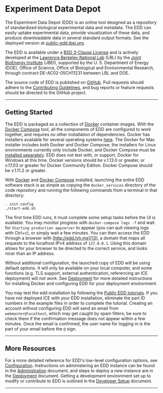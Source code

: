 # Experiment Data Depot

The Experiment Data Depot (EDD) is an online tool designed as a repository of standardized
biological experimental data and metadata. The EDD can easily uptake experimental data, provide
visualization of these data, and produce downloadable data in several standard output formats. See
the deployed version at [public-edd.jbei.org][1].

The EDD is available under a [BSD 3-Clause License][6] and is actively developed at the
[Lawrence Berkeley National Lab][7] (LBL) by the [Joint BioEnergy Institute][8] (JBEI), supported
by the U. S. Department of Energy (DOE), Office of Science, Office of Biological and Environmental
Research, through contract DE-AC02-05CH11231 between LBL and DOE.

The source code of EDD is published on [GitHub][9]. Pull requests should adhere to the
[Contributing Guidelines][10], and bug reports or feature requests should be directed to the
GitHub project.

---------------------------------------------------------------------------------------------------

## Getting Started <a name="#Getting_Started"/>

The EDD is packaged as a collection of [Docker][2] container images. With the [Docker Compose][3]
tool, all the components of EDD are configured to work together, and requires no other installation
of dependencies. Docker has installers available for several operating systems [here][15]. The
Docker for Mac installer includes both Docker and Docker Compose; the installers for Linux
environments currently only include Docker, and Docker Compose must be [installed separately][16].
EDD does not test with, or support, Docker for Windows at this time. Docker versions should be
v.1.13.0 or greater, or v.17.03 or greater for Docker Community Edition. Docker Compose should be
v.1.11.2 or greater.

With [Docker][2] and [Docker Compose][3] installed, launching the entire EDD software stack is as
simple as copying the `docker_services` directory of the code repository and running the following
commands from a terminal in that directory:

    . init-config
    ./start-edd.sh

The first time EDD runs, it must complete some setup tasks before the UI is available. You may
monitor progress with `docker-compose logs -f` and wait for `Starting production appserver` to
appear (you can quit viewing logs with Ctrl+c), or simply wait a few minutes. You can then access
the EDD through a browser with [http://edd.lvh.me][13], a domain that maps all requests to the
localhost IPv4 address of `127.0.0.1`. Using this domain allows for your browser to be directed to
the correct service, and looks nicer than an IP address.

Without additional configuration, the launched copy of EDD will be using default options. It will
only be available on your local computer, and some functions (e.g. TLS support, external
authentication, referencing an ICE deployment) will not work. See [Deployment][5] for more detailed
instructions for installing Docker and configuring EDD for your deployment environment.

You may test the edd installation by following the [Public EDD tutorials][14]. If you have not
deployed ICE with your EDD installation, eliminate the part ID numbers in the example files in
order to complete the tutorial. Creating an account without configuring EDD will send an email from
`webmaster@localhost`, which may get caught by spam filters; be sure to check there if the
confirmation message does not appear within a few minutes. Once the email is confirmed, the user
name for logging in is the part of your email before the `@` sign.

---------------------------------------------------------------------------------------------------

## More Resources <a name="#More_Resources"/>

For a more detailed reference for EDD's low-level configuration options, see [Configuration][4].
Instructions on administering an EDD instance can be found in the [Administration][11] document,
and steps to deploy a new instance are in the [Deployment][5] document. Getting a development
environment set up to modify or contribute to EDD is outlined in the
[Developer Setup][12] document.

---------------------------------------------------------------------------------------------------

[1]:    https://public-edd.jbei.org
[2]:    https://docker.io
[3]:    https://docs.docker.com/compose/overview/
[4]:    docs/Configuration.md
[5]:    docs/Deployment.md
[6]:    LICENSE.txt
[7]:    https://www.lbl.gov
[8]:    https://www.jbei.org
[9]:    https://github.com/JBEI/edd
[10]:   Contributing.md
[11]:   docs/Administration.md
[12]:   docs/Developer_Setup.md
[13]:   http://edd.lvh.me
[14]:   https://public-edd.jbei.org/pages/tutorials/
[15]:   https://www.docker.com/community-edition#/download
[16]:   https://docs.docker.com/compose/install/
